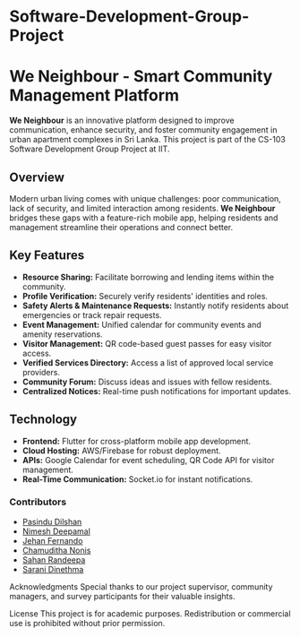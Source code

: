 # Software-Development-Group-Project
# We Neighbour - Smart Community Management Platform

**We Neighbour** is an innovative platform designed to improve communication, enhance security, and foster community engagement in urban apartment complexes in Sri Lanka. This project is part of the CS-103 Software Development Group Project at IIT.

## Overview

Modern urban living comes with unique challenges: poor communication, lack of security, and limited interaction among residents. **We Neighbour** bridges these gaps with a feature-rich mobile app, helping residents and management streamline their operations and connect better.

## Key Features
- **Resource Sharing:** Facilitate borrowing and lending items within the community.
- **Profile Verification:** Securely verify residents' identities and roles.
- **Safety Alerts & Maintenance Requests:** Instantly notify residents about emergencies or track repair requests.
- **Event Management:** Unified calendar for community events and amenity reservations.
- **Visitor Management:** QR code-based guest passes for easy visitor access.
- **Verified Services Directory:** Access a list of approved local service providers.
- **Community Forum:** Discuss ideas and issues with fellow residents.
- **Centralized Notices:** Real-time push notifications for important updates.

## Technology
- **Frontend:** Flutter for cross-platform mobile app development.
- **Cloud Hosting:** AWS/Firebase for robust deployment.
- **APIs:** Google Calendar for event scheduling, QR Code API for visitor management.
- **Real-Time Communication:** Socket.io for instant notifications.

### Contributors
- <a href="https://github.com/alwaysPasindu"> Pasindu Dilshan </a>
- <a href="https://github.com/NimeshDeepamal"> Nimesh Deepamal</a>
- <a href="https://github.com/Jehanfernando02"> Jehan Fernando </a>
- <a href="https://github.com/chamuditha6"> Chamuditha Nonis</a>
- <a href="https://github.com/sahanrandeepa">Sahan Randeepa</a>
- <a href="https://github.com/saranidinethma">Sarani Dinethma</a>

Acknowledgments
Special thanks to our project supervisor, community managers, and survey participants for their valuable insights.

License
This project is for academic purposes. Redistribution or commercial use is prohibited without prior permission.

